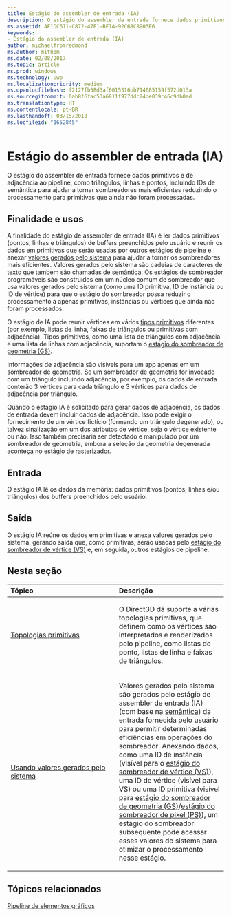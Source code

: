 ```yaml
---
title: Estágio do assembler de entrada (IA)
description: O estágio do assembler de entrada fornece dados primitivos e de adjacência ao pipeline, como triângulos, linhas e pontos, incluindo IDs de semântica para ajudar a tornar sombreadores mais eficientes reduzindo o processamento para primitivas que ainda não foram processadas.
ms.assetid: AF1DC611-C872-47F1-BF1A-92C68C8903E6
keywords:
- Estágio do assembler de entrada (IA)
author: michaelfromredmond
ms.author: mithom
ms.date: 02/08/2017
ms.topic: article
ms.prod: windows
ms.technology: uwp
ms.localizationpriority: medium
ms.openlocfilehash: f2127fb58d3af6015316bb714685159f572d013a
ms.sourcegitcommit: 0ab8f6fac53a6811f977ddc24de039c46c9db0ad
ms.translationtype: HT
ms.contentlocale: pt-BR
ms.lasthandoff: 03/15/2018
ms.locfileid: "1652845"
---
```

# <a name="input-assembler-ia-stage"></a>Estágio do assembler de entrada (IA)


O estágio do assembler de entrada fornece dados primitivos e de adjacência ao pipeline, como triângulos, linhas e pontos, incluindo IDs de semântica para ajudar a tornar sombreadores mais eficientes reduzindo o processamento para primitivas que ainda não foram processadas.

## <a name="span-idpurpose-and-usesspanspan-idpurpose-and-usesspanspan-idpurpose-and-usesspanpurpose-and-uses"></a><span id="Purpose-and-uses"></span><span id="purpose-and-uses"></span><span id="PURPOSE-AND-USES"></span>Finalidade e usos


A finalidade do estágio de assembler de entrada (IA) é ler dados primitivos (pontos, linhas e triângulos) de buffers preenchidos pelo usuário e reunir os dados em primitivas que serão usadas por outros estágios de pipeline e anexar [valores gerados pelo sistema](https://msdn.microsoft.com/library/windows/desktop/bb509647) para ajudar a tornar os sombreadores mais eficientes. Valores gerados pelo sistema são cadeias de caracteres de texto que também são chamadas de semântica. Os estágios de sombreador programáveis são construídos em um núcleo comum de sombreador que usa valores gerados pelo sistema (como uma ID primitiva, ID de instância ou ID de vértice) para que o estágio do sombreador possa reduzir o processamento a apenas primitivas, instâncias ou vértices que ainda não foram processados.

O estágio de IA pode reunir vértices em vários [tipos primitivos](primitive-topologies.md) diferentes (por exemplo, listas de linha, faixas de triângulos ou primitivas com adjacência). Tipos primitivos, como uma lista de triângulos com adjacência e uma lista de linhas com adjacência, suportam o [estágio do sombreador de geometria (GS)](geometry-shader-stage--gs-.md).

Informações de adjacência são visíveis para um app apenas em um sombreador de geometria. Se um sombreador de geometria for invocado com um triângulo incluindo adjacência, por exemplo, os dados de entrada conterão 3 vértices para cada triângulo e 3 vértices para dados de adjacência por triângulo.

Quando o estágio IA é solicitado para gerar dados de adjacência, os dados de entrada devem incluir dados de adjacência. Isso pode exigir o fornecimento de um vértice fictício (formando um triângulo degenerado), ou talvez sinalização em um dos atributos de vértice, seja o vértice existente ou não. Isso também precisaria ser detectado e manipulado por um sombreador de geometria, embora a seleção da geometria degenerada aconteça no estágio de rasterizador.

## <a name="span-idinputspanspan-idinputspanspan-idinputspaninput"></a><span id="Input"></span><span id="input"></span><span id="INPUT"></span>Entrada


O estágio IA lê os dados da memória: dados primitivos (pontos, linhas e/ou triângulos) dos buffers preenchidos pelo usuário.

## <a name="span-idoutputspanspan-idoutputspanspan-idoutputspanoutput"></a><span id="Output"></span><span id="output"></span><span id="OUTPUT"></span>Saída


O estágio IA reúne os dados em primitivas e anexa valores gerados pelo sistema, gerando saída que, como primitivas, serão usadas pelo [estágio do sombreador de vértice (VS)](vertex-shader-stage--vs-.md) e, em seguida, outros estágios de pipeline.

## <a name="span-idin-this-sectionspanin-this-section"></a><span id="in-this-section"></span>Nesta seção


<table>
<colgroup>
<col width="50%" />
<col width="50%" />
</colgroup>
<thead>
<tr class="header">
<th align="left">Tópico</th>
<th align="left">Descrição</th>
</tr>
</thead>
<tbody>
<tr class="odd">
<td align="left"><p><a href="primitive-topologies.md">Topologias primitivas</a></p></td>
<td align="left"><p>O Direct3D dá suporte a várias topologias primitivas, que definem como os vértices são interpretados e renderizados pelo pipeline, como listas de ponto, listas de linha e faixas de triângulos.</p></td>
</tr>
<tr class="even">
<td align="left"><p><a href="using-system-generated-values.md">Usando valores gerados pelo sistema</a></p></td>
<td align="left"><p>Valores gerados pelo sistema são gerados pelo estágio de assembler de entrada (IA) (com base na <a href="https://msdn.microsoft.com/library/windows/desktop/bb509647">semântica</a>) da entrada fornecida pelo usuário para permitir determinadas eficiências em operações do sombreador. Anexando dados, como uma ID de instância (visível para o <a href="vertex-shader-stage--vs-.md">estágio do sombreador de vértice (VS)</a>), uma ID de vértice (visível para VS) ou uma ID primitiva (visível para <a href="geometry-shader-stage--gs-.md">estágio do sombreador de geometria (GS)</a>/<a href="pixel-shader-stage--ps-.md">estágio do sombreador de pixel (PS)</a>), um estágio do sombreador subsequente pode acessar esses valores do sistema para otimizar o processamento nesse estágio.</p></td>
</tr>
</tbody>
</table>

 

## <a name="span-idrelated-topicsspanrelated-topics"></a><span id="related-topics"></span>Tópicos relacionados


[Pipeline de elementos gráficos](graphics-pipeline.md)

 

 




